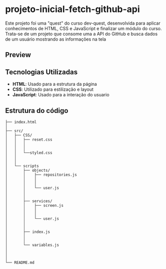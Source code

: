# projeto-inicial-fetch-github-api

Este projeto foi uma "quest" do curso dev-quest, desenvolvida para aplicar conhecimentos de HTML, CSS e JavaScript e finalizar um módulo do curso. Trata-se de um projeto que consome uma a API do GitHub e busca dados de um usuário mostrando as informações na tela

## Preview


## Tecnologias Utilizadas

- **HTML**: Usado para a estrutura da página
- **CSS**: Utilizado para estilização e layout
- **JavaScript**: Usado para a interação do usuario


## Estrutura do código

```plaintext
├── index.html
│   
├── src/
│   ├── CSS/
│   │   ├── reset.css
│   │   │
│   │   │
│   │   └──styled.css
│   │
│   │
│   └── scripts
│       ├── objects/
│       │    ├── repositories.js
│       │    │
│       │    │
│       │    └── user.js
│       │
│       │
│       ├── services/
│       │    ├── screen.js
│       │    │
│       │    │
│       │    └── user.js
│       │
│       │
│       ├── index.js
│       │
│       │
│       └── variables.js
│
│
│
└── README.md
```
